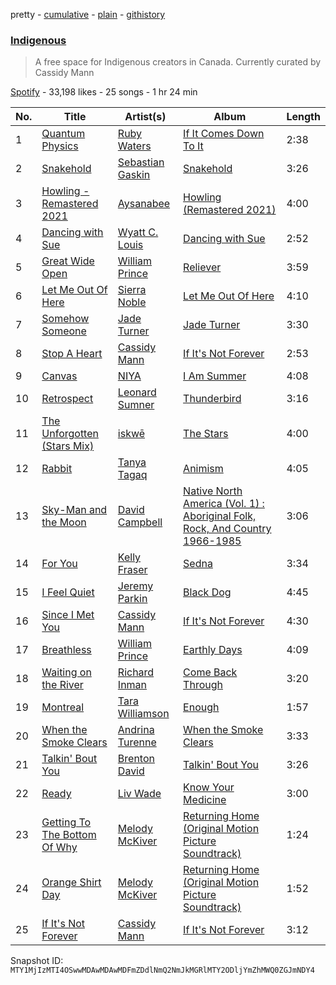 pretty - [cumulative](/playlists/cumulative/37i9dQZF1DWYrH4yMJbkL8.md) - [plain](/playlists/plain/37i9dQZF1DWYrH4yMJbkL8) - [githistory](https://github.githistory.xyz/mackorone/spotify-playlist-archive/blob/main/playlists/plain/37i9dQZF1DWYrH4yMJbkL8)

### [Indigenous](https://open.spotify.com/playlist/37i9dQZF1DWYrH4yMJbkL8)

> A free space for Indigenous creators in Canada\. Currently curated by Cassidy Mann

[Spotify](https://open.spotify.com/user/spotify) - 33,198 likes - 25 songs - 1 hr 24 min

| No. | Title | Artist(s) | Album | Length |
|---|---|---|---|---|
| 1 | [Quantum Physics](https://open.spotify.com/track/4y9OmPdcd9qSECK7Daz588) | [Ruby Waters](https://open.spotify.com/artist/5ybU1P0ufoGH5CMclUKebd) | [If It Comes Down To It](https://open.spotify.com/album/5V68mtjh04q5DvhyYnmmBw) | 2:38 |
| 2 | [Snakehold](https://open.spotify.com/track/2PxJHemFq1WTh2W8rGgkF2) | [Sebastian Gaskin](https://open.spotify.com/artist/1wDv2K6zsBFPYoFregJ4Za) | [Snakehold](https://open.spotify.com/album/3sDHr2DOEbSTgj3M0YBWpg) | 3:26 |
| 3 | [Howling \- Remastered 2021](https://open.spotify.com/track/2DkJdzOINO079Pvxwse7p0) | [Aysanabee](https://open.spotify.com/artist/1jbEBKJhX4rRmHD6xW6ve5) | [Howling \(Remastered 2021\)](https://open.spotify.com/album/5IKaWC5rUxHcWYkiy3zemy) | 4:00 |
| 4 | [Dancing with Sue](https://open.spotify.com/track/4YxHmgZPQkFqr7kWMMiEQw) | [Wyatt C\. Louis](https://open.spotify.com/artist/0U2aokEQQSzyTcQdpC6DsB) | [Dancing with Sue](https://open.spotify.com/album/21PsHSGaIjG5ucnpWm4xRS) | 2:52 |
| 5 | [Great Wide Open](https://open.spotify.com/track/5J0eLrpfSlbZcEOG99qnD3) | [William Prince](https://open.spotify.com/artist/5GJWwpX2tnOruZviItXvM6) | [Reliever](https://open.spotify.com/album/6sesQu02oxMGUbhYViaVTN) | 3:59 |
| 6 | [Let Me Out Of Here](https://open.spotify.com/track/30lwZ8NjLCqgMPudV1UuBR) | [Sierra Noble](https://open.spotify.com/artist/7DFVjetQUZxFLNukE3F4Rt) | [Let Me Out Of Here](https://open.spotify.com/album/4KbwXSeaFOhSNRXfOIourm) | 4:10 |
| 7 | [Somehow Someone](https://open.spotify.com/track/7l4NlQe5vfpwhuVMJNSjwN) | [Jade Turner](https://open.spotify.com/artist/2IcuWwM2AJpbLrycJUuELT) | [Jade Turner](https://open.spotify.com/album/4pxOilsNIlOGg99cGfbf3l) | 3:30 |
| 8 | [Stop A Heart](https://open.spotify.com/track/027LAbNqQZWC23TRHxNCNy) | [Cassidy Mann](https://open.spotify.com/artist/6RJL8I7zuC8mVHP5u9juRu) | [If It's Not Forever](https://open.spotify.com/album/5OhIJcMEADcrAKH5kkAvzT) | 2:53 |
| 9 | [Canvas](https://open.spotify.com/track/6fBIhDeP2UQx2r0MdxdHFF) | [NIYA](https://open.spotify.com/artist/0pSABcT7D2HKC9oRXZvZH8) | [I Am Summer](https://open.spotify.com/album/3DHihsnA9M39TNYmjKc7b7) | 4:08 |
| 10 | [Retrospect](https://open.spotify.com/track/19K5cnXjr5TGGC9gO1zVp6) | [Leonard Sumner](https://open.spotify.com/artist/0MYSpdiE9Jp6GBTsNvlZQ5) | [Thunderbird](https://open.spotify.com/album/404e7x6YmiTvr8fWZCLbII) | 3:16 |
| 11 | [The Unforgotten \(Stars Mix\)](https://open.spotify.com/track/29pAue8sJJxLN6ehZziCOT) | [iskwē](https://open.spotify.com/artist/31flUlPgtGjDz3WL9hn420) | [The Stars](https://open.spotify.com/album/4epWYRlR44K2iEMLtysfCB) | 4:00 |
| 12 | [Rabbit](https://open.spotify.com/track/16waXuIEBacectbFc0enwv) | [Tanya Tagaq](https://open.spotify.com/artist/2WIb75pwIt78VCAhAtPObY) | [Animism](https://open.spotify.com/album/2MiUUnuUmi24pJKJ1xjeHz) | 4:05 |
| 13 | [Sky\-Man and the Moon](https://open.spotify.com/track/5CFdof1LvkAtwFyCa3VP9F) | [David Campbell](https://open.spotify.com/artist/0EBAUupKBr30ZI8udhYJmC) | [Native North America \(Vol\. 1\) : Aboriginal Folk, Rock, And Country 1966\-1985](https://open.spotify.com/album/20uFRx6K8E7YtRsbiRJyen) | 3:06 |
| 14 | [For You](https://open.spotify.com/track/58ZWU74QImi8PdrvCGenqe) | [Kelly Fraser](https://open.spotify.com/artist/6tfktWLnyhNzZdUtGSChSW) | [Sedna](https://open.spotify.com/album/4TnpF14Fst1uuRPzHk5He8) | 3:34 |
| 15 | [I Feel Quiet](https://open.spotify.com/track/0VEbDaYoro8BgfoSzwYeBp) | [Jeremy Parkin](https://open.spotify.com/artist/5m4xrkVmJeWV97JpTXkra8) | [Black Dog](https://open.spotify.com/album/7ezGCgHVC7lKr0XmJkJ0QZ) | 4:45 |
| 16 | [Since I Met You](https://open.spotify.com/track/34VVaSIR9qIwlz8tihRMPq) | [Cassidy Mann](https://open.spotify.com/artist/6RJL8I7zuC8mVHP5u9juRu) | [If It's Not Forever](https://open.spotify.com/album/5OhIJcMEADcrAKH5kkAvzT) | 4:30 |
| 17 | [Breathless](https://open.spotify.com/track/2YaYyhjRvRznLiL6hM75sD) | [William Prince](https://open.spotify.com/artist/5GJWwpX2tnOruZviItXvM6) | [Earthly Days](https://open.spotify.com/album/3seHadQSoZjf9MCDuoEAqM) | 4:09 |
| 18 | [Waiting on the River](https://open.spotify.com/track/2yC5zUYKmBNckZVqziWsrA) | [Richard Inman](https://open.spotify.com/artist/0eha96FtThymbm5svvfopg) | [Come Back Through](https://open.spotify.com/album/4wi7mHjnb1Pf4JwaUpqt9D) | 3:20 |
| 19 | [Montreal](https://open.spotify.com/track/0R7GBxCjrQiKdrrRSDPFCn) | [Tara Williamson](https://open.spotify.com/artist/6IqYQfkG3QN6ccetMA5Y3l) | [Enough](https://open.spotify.com/album/1HrsfTuUaOorhzbnzws8PE) | 1:57 |
| 20 | [When the Smoke Clears](https://open.spotify.com/track/17D8lsAphSGap4aXz4b8SR) | [Andrina Turenne](https://open.spotify.com/artist/432ebpgngn6uT9eHVOUHQv) | [When the Smoke Clears](https://open.spotify.com/album/5xGWDO5DeQdCiTKKOo08N8) | 3:33 |
| 21 | [Talkin' Bout You](https://open.spotify.com/track/1SkYtx3a4geu76QeBlr1aQ) | [Brenton David](https://open.spotify.com/artist/4d3XPB2meP3mifOV6RuvrG) | [Talkin' Bout You](https://open.spotify.com/album/0kH2SZfntNNlaqY1nw9HYN) | 3:26 |
| 22 | [Ready](https://open.spotify.com/track/6SOqwB4vwvWL0gvV4MZbfF) | [Liv Wade](https://open.spotify.com/artist/2iyIOFXuTFP9ljwL7f79b1) | [Know Your Medicine](https://open.spotify.com/album/2jtW5d8ZaDKPAkAO2i8jo3) | 3:00 |
| 23 | [Getting To The Bottom Of Why](https://open.spotify.com/track/36NXgHFGhffyHr45o5SGeS) | [Melody McKiver](https://open.spotify.com/artist/2gjAAOSvTNAJMZ04trV0SA) | [Returning Home \(Original Motion Picture Soundtrack\)](https://open.spotify.com/album/7sWKJP7QMK6KHlevNSb7B2) | 1:24 |
| 24 | [Orange Shirt Day](https://open.spotify.com/track/0oLulZFCfVH30uCMYYPeMI) | [Melody McKiver](https://open.spotify.com/artist/2gjAAOSvTNAJMZ04trV0SA) | [Returning Home \(Original Motion Picture Soundtrack\)](https://open.spotify.com/album/7sWKJP7QMK6KHlevNSb7B2) | 1:52 |
| 25 | [If It's Not Forever](https://open.spotify.com/track/4pt4Fgp6d2otLNlct3egLP) | [Cassidy Mann](https://open.spotify.com/artist/6RJL8I7zuC8mVHP5u9juRu) | [If It's Not Forever](https://open.spotify.com/album/5OhIJcMEADcrAKH5kkAvzT) | 3:12 |

Snapshot ID: `MTY1MjIzMTI4OSwwMDAwMDAwMDFmZDdlNmQ2NmJkMGRlMTY2ODljYmZhMWQ0ZGJmNDY4`
